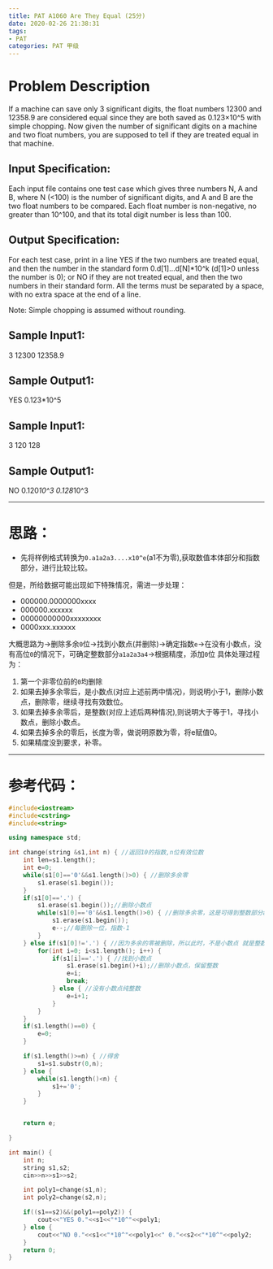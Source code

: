 ```yaml
---
title: PAT A1060 Are They Equal (25分)
date: 2020-02-26 21:38:31
tags:
- PAT
categories: PAT 甲级
---
```

# Problem Description
If a machine can save only 3 significant digits, the float numbers 12300 and 12358.9 are considered equal since they are both saved as 0.123×10^5 with simple chopping. Now given the number of significant digits on a machine and two float numbers, you are supposed to tell if they are treated equal in that machine.
## Input Specification:
Each input file contains one test case which gives three numbers N, A and B, where N (<100) is the number of significant digits, and A and B are the two float numbers to be compared. Each float number is non-negative, no greater than 10^100, and that its total digit number is less than 100.
## Output Specification:
For each test case, print in a line YES if the two numbers are treated equal, and then the number in the standard form 0.d[1]...d[N]*10^k (d[1]>0 unless the number is 0); or NO if they are not treated equal, and then the two numbers in their standard form. All the terms must be separated by a space, with no extra space at the end of a line.

Note: Simple chopping is assumed without rounding.

## Sample Input1:
3 12300 12358.9

## Sample Output1:
YES 0.123*10^5

## Sample Input1:
3 120 128

## Sample Output1:
NO 0.120*10^3 0.128*10^3

<hr/>

# 思路：
- 先将样例格式转换为`0.a1a2a3....x10^e`(a1不为零),获取数值本体部分和指数部分，进行比较比较。<br/>

但是，所给数据可能出现如下特殊情况，需进一步处理：
- 000000.0000000xxxx
- 000000.xxxxxx
- 00000000000xxxxxxxx
- 0000xxx.xxxxxx

大概思路为->删除多余`0`位->找到小数点(并删除)->确定指数`e`->在没有小数点，没有高位`0`的情况下，可确定整数部分`a1a2a3a4`->根据精度，添加`0`位
具体处理过程为：

1. 第一个非零位前的`0`均删除
2. 如果去掉多余零后，是小数点(对应上述前两中情况)，则说明小于1，删除小数点，删除零，继续寻找有效数位。
3. 如果去掉多余零后，是整数(对应上述后两种情况),则说明大于等于1，寻找小数点，删除小数点。
4. 如果去掉多余的零后，长度为零，做说明原数为零，将e赋值0。
5. 如果精度没到要求，补零。
<hr/>

# 参考代码：
```c++
#include<iostream>
#include<cstring>
#include<string>

using namespace std;

int change(string &s1,int n) { //返回10的指数,n位有效位数
	int len=s1.length();
	int e=0;
	while(s1[0]=='0'&&s1.length()>0) { //删除多余零
		s1.erase(s1.begin());
	}
	if(s1[0]=='.') {
		s1.erase(s1.begin());//删除小数点
		while(s1[0]=='0'&&s1.length()>0) { //删除多余零，这是可得到整数部分a1a2a3...(a1>0)
			s1.erase(s1.begin());
			e--;//每删除一位，指数-1
		}
	} else if(s1[0]!='.') { //因为多余的零被删除，所以此时，不是小数点 就是整数
		for(int i=0; i<s1.length(); i++) {
			if(s1[i]=='.') { //找到小数点
				s1.erase(s1.begin()+i);//删除小数点，保留整数
				e=i;
				break;
			} else { //没有小数点纯整数
				e=i+1;
			}
		}
	}
	if(s1.length()==0) {
		e=0;
	}

	if(s1.length()>=n) { //得舍
		s1=s1.substr(0,n);
	} else {
		while(s1.length()<n) {
			s1+='0';
		}
	}


	return e;

}

int main() {
	int n;
	string s1,s2;
	cin>>n>>s1>>s2;

	int poly1=change(s1,n);
	int poly2=change(s2,n);

	if((s1==s2)&&(poly1==poly2)) {
		cout<<"YES 0."<<s1<<"*10^"<<poly1;
	} else {
		cout<<"NO 0."<<s1<<"*10^"<<poly1<<" 0."<<s2<<"*10^"<<poly2;
	}
	return 0;
}
```